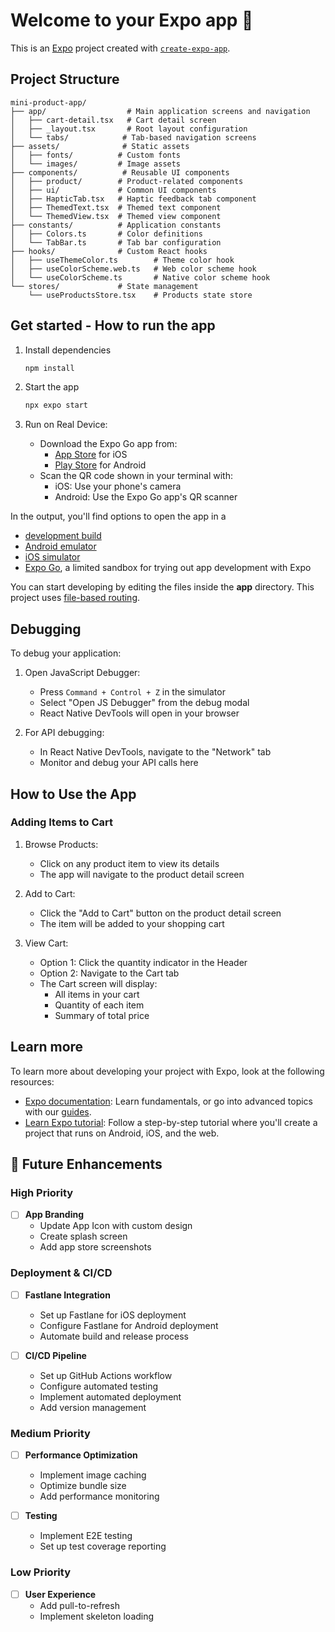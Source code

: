 # Welcome to your Expo app 👋

This is an [Expo](https://expo.dev) project created with [`create-expo-app`](https://www.npmjs.com/package/create-expo-app).

## Project Structure

```
mini-product-app/
├── app/                  # Main application screens and navigation
│   ├── cart-detail.tsx   # Cart detail screen
│   ├── _layout.tsx       # Root layout configuration
│   └── tabs/            # Tab-based navigation screens
├── assets/              # Static assets
│   ├── fonts/          # Custom fonts
│   └── images/         # Image assets
├── components/          # Reusable UI components
│   ├── product/        # Product-related components
│   ├── ui/             # Common UI components
│   ├── HapticTab.tsx   # Haptic feedback tab component
│   ├── ThemedText.tsx  # Themed text component
│   └── ThemedView.tsx  # Themed view component
├── constants/          # Application constants
│   ├── Colors.ts       # Color definitions
│   └── TabBar.ts       # Tab bar configuration
├── hooks/              # Custom React hooks
│   ├── useThemeColor.ts        # Theme color hook
│   ├── useColorScheme.web.ts   # Web color scheme hook
│   └── useColorScheme.ts       # Native color scheme hook
└── stores/             # State management
    └── useProductsStore.tsx    # Products state store
```

## Get started - How to run the app

1. Install dependencies

   ```bash
   npm install
   ```

2. Start the app

   ```bash
   npx expo start
   ```

3. Run on Real Device:
   - Download the Expo Go app from:
     - [App Store](https://apps.apple.com/app/expo-go/id982107779) for iOS
     - [Play Store](https://play.google.com/store/apps/details?id=host.exp.exponent) for Android
   - Scan the QR code shown in your terminal with:
     - iOS: Use your phone's camera
     - Android: Use the Expo Go app's QR scanner

In the output, you'll find options to open the app in a

- [development build](https://docs.expo.dev/develop/development-builds/introduction/)
- [Android emulator](https://docs.expo.dev/workflow/android-studio-emulator/)
- [iOS simulator](https://docs.expo.dev/workflow/ios-simulator/)
- [Expo Go](https://expo.dev/go), a limited sandbox for trying out app development with Expo

You can start developing by editing the files inside the **app** directory. This project uses [file-based routing](https://docs.expo.dev/router/introduction).

## Debugging

To debug your application:

1. Open JavaScript Debugger:
   - Press `Command + Control + Z` in the simulator
   - Select "Open JS Debugger" from the debug modal
   - React Native DevTools will open in your browser

2. For API debugging:
   - In React Native DevTools, navigate to the "Network" tab
   - Monitor and debug your API calls here

## How to Use the App

### Adding Items to Cart

1. Browse Products:
   - Click on any product item to view its details
   - The app will navigate to the product detail screen

2. Add to Cart:
   - Click the "Add to Cart" button on the product detail screen
   - The item will be added to your shopping cart

3. View Cart:
   - Option 1: Click the quantity indicator in the Header
   - Option 2: Navigate to the Cart tab
   - The Cart screen will display:
     - All items in your cart
     - Quantity of each item
     - Summary of total price

## Learn more

To learn more about developing your project with Expo, look at the following resources:

- [Expo documentation](https://docs.expo.dev/): Learn fundamentals, or go into advanced topics with our [guides](https://docs.expo.dev/guides).
- [Learn Expo tutorial](https://docs.expo.dev/tutorial/introduction/): Follow a step-by-step tutorial where you'll create a project that runs on Android, iOS, and the web.

## 📝 Future Enhancements

### High Priority
- [ ] **App Branding**
  - Update App Icon with custom design
  - Create splash screen
  - Add app store screenshots

### Deployment & CI/CD
- [ ] **Fastlane Integration**
  - Set up Fastlane for iOS deployment
  - Configure Fastlane for Android deployment
  - Automate build and release process

- [ ] **CI/CD Pipeline**
  - Set up GitHub Actions workflow
  - Configure automated testing
  - Implement automated deployment
  - Add version management

### Medium Priority
- [ ] **Performance Optimization**
  - Implement image caching
  - Optimize bundle size
  - Add performance monitoring

- [ ] **Testing**
  - Implement E2E testing
  - Set up test coverage reporting

### Low Priority
- [ ] **User Experience**
  - Add pull-to-refresh
  - Implement skeleton loading